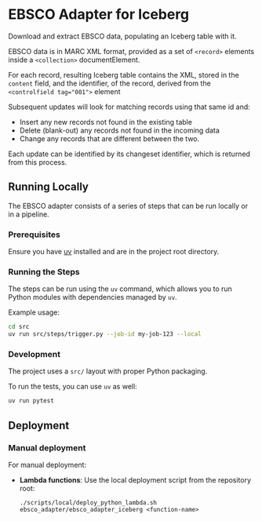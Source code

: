 # EBSCO Adapter for Iceberg

Download and extract EBSCO data, populating an Iceberg table with it.

EBSCO data is in MARC XML format, provided as a set of `<record>` elements inside a `<collection>` documentElement.

For each record, resulting Iceberg table contains the XML, stored in the `content` field, and the identifier, of the
record,
derived from the `<controlfield tag="001">` element

Subsequent updates will look for matching records using that same id and:

* Insert any new records not found in the existing table
* Delete (blank-out) any records not found in the incoming data
* Change any records that are different between the two.

Each update can be identified by its changeset identifier, which is returned from this process.

## Running Locally

The EBSCO adapter consists of a series of steps that can be run locally or in a pipeline. 

### Prerequisites

Ensure you have [uv](https://docs.astral.sh/uv/) installed and are in the project root directory.

### Running the Steps

The steps can be run using the `uv` command, which allows you to run Python modules with dependencies managed by `uv`.

Example usage:
```bash
cd src
uv run src/steps/trigger.py --job-id my-job-123 --local
```

### Development

The project uses a `src/` layout with proper Python packaging. 

To run the tests, you can use `uv` as well:

```bash
uv run pytest
```

## Deployment

### Manual deployment

For manual deployment:

* **Lambda functions**: Use the local deployment script from the repository root:
  ```shell
  ./scripts/local/deploy_python_lambda.sh ebsco_adapter/ebsco_adapter_iceberg <function-name>
  ```
